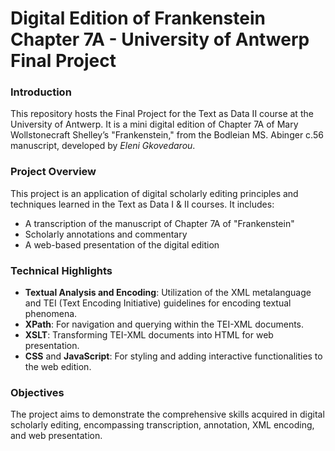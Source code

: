 # Digital Edition of Frankenstein Chapter 7A - University of Antwerp Final Project

### Introduction
This repository hosts the Final Project for the Text as Data II course at the University of Antwerp. It is a mini digital edition of Chapter 7A of Mary Wollstonecraft Shelley’s "Frankenstein," from the Bodleian MS. Abinger c.56 manuscript, developed by *Eleni Gkovedarou*.

### Project Overview
This project is an application of digital scholarly editing principles and techniques learned in the Text as Data I & II courses. It includes:
- A transcription of the manuscript of Chapter 7A of "Frankenstein"
- Scholarly annotations and commentary
- A web-based presentation of the digital edition

### Technical Highlights
- **Textual Analysis and Encoding**: Utilization of the XML metalanguage and TEI (Text Encoding Initiative) guidelines for encoding textual phenomena.
- **XPath**: For navigation and querying within the TEI-XML documents.
- **XSLT**: Transforming TEI-XML documents into HTML for web presentation.
- **CSS** and **JavaScript**: For styling and adding interactive functionalities to the web edition.

### Objectives
The project aims to demonstrate the comprehensive skills acquired in digital scholarly editing, encompassing transcription, annotation, XML encoding, and web presentation.
